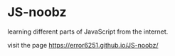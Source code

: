 # JS-noobz

learning different parts of JavaScript from the internet.

visit the page
https://error6251.github.io/JS-noobz/
